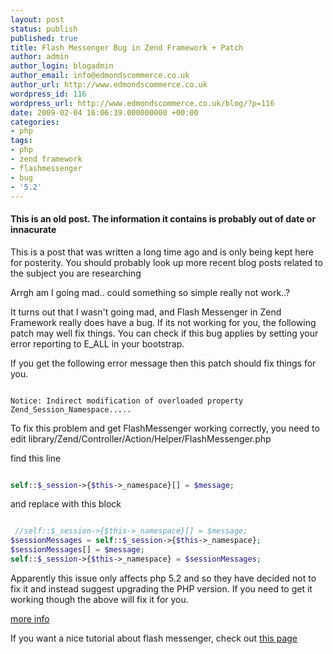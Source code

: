 ```yaml
---
layout: post
status: publish
published: true
title: Flash Messenger Bug in Zend Framework + Patch
author: admin
author_login: blogadmin
author_email: info@edmondscommerce.co.uk
author_url: http://www.edmondscommerce.co.uk
wordpress_id: 116
wordpress_url: http://www.edmondscommerce.co.uk/blog/?p=116
date: 2009-02-04 16:06:39.000000000 +00:00
categories:
- php
tags:
- php
- zend framework
- flashmessenger
- bug
- '5.2'
---
```

<div class="oldpost"><h4>This is an old post. The information it contains is probably out of date or innacurate</h4>
<p>
This is a post that was written a long time ago and is only being kept here for posterity.
You should probably look up more recent blog posts related to the subject you are researching
</p>
</div>
Arrgh am I going mad.. could something so simple really not work..?

It turns out that I wasn't going mad, and Flash Messenger in Zend Framework really does have a bug. If its not working for you, the following patch may well fix things. You can check if this bug applies by setting your error reporting to E_ALL in your bootstrap.

If you get the following error message then this patch should fix things for you.

```

Notice: Indirect modification of overloaded property Zend_Session_Namespace.....

```

To fix this problem and get FlashMessenger working correctly, you need to edit library/Zend/Controller/Action/Helper/FlashMessenger.php

find this line
```php

self::$_session->{$this->_namespace}[] = $message;

```

and replace with this block
```php

 //self::$_session->{$this->_namespace}[] = $message;
$sessionMessages = self::$_session->{$this->_namespace};
$sessionMessages[] = $message;
self::$_session->{$this->_namespace} = $sessionMessages;

```

Apparently this issue only affects php 5.2 and so they have decided not to fix it and instead suggest upgrading the PHP version. If you need to get it working though the above will fix it for you.

<a href="http://framework.zend.com/issues/browse/ZF-1385;jsessionid=EF0F1B3DF6D09DC98918BBCCD06F0262?page=com.atlassian.jira.plugin.system.issuetabpanels:all-tabpanel" rel="nofollow">more info</a>

If you want a nice tutorial about flash messenger, check out <a href="http://shabadeehoob.com/2008/08/24/setting-up-flash-messages-in-zend-framework/" rel="nofollow">this page</a>
